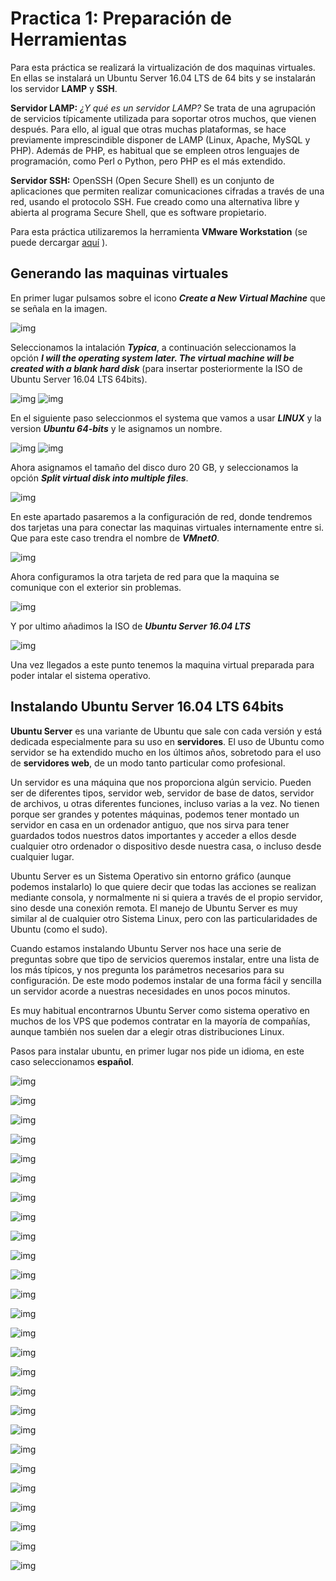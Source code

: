# Practica 1: Preparación de Herramientas

Para esta práctica se realizará la virtualización de dos maquinas virtuales. En ellas se instalará un Ubuntu Server 16.04 LTS de 64 bits y se instalarán los servidor **LAMP** y **SSH**.

**Servidor LAMP:** *¿Y qué es un servidor LAMP?* Se trata de una agrupación de servicios típicamente utilizada para soportar otros muchos, que vienen después. Para ello, al igual que otras muchas plataformas, se hace previamente imprescindible disponer de LAMP (Linux, Apache, MySQL y PHP). Además de PHP, es habitual que se empleen otros lenguajes de programación, como Perl o Python, pero PHP es el más extendido.

**Servidor SSH:** OpenSSH (Open Secure Shell) es un conjunto de aplicaciones que permiten realizar comunicaciones cifradas a través de una red, usando el protocolo SSH. Fue creado como una alternativa libre y abierta al programa Secure Shell, que es software propietario.

Para esta práctica utilizaremos la herramienta **VMware Workstation** (se puede dercargar [aquí](https://www.vmware.com/es.html) ).

## Generando las maquinas virtuales

En primer lugar pulsamos sobre el icono ***Create a New Virtual Machine*** que se señala en la imagen.

![img](https://github.com/McMayXIII/Servidores-Web-Altas-Prestaciones/blob/master/Pracctica%201/image/img01.png)

Seleccionamos la intalación ***Typica***, a continuación seleccionamos la opción ***I will the operating system later. The virtual machine will be created with a blank hard disk*** (para insertar posteriormente la ISO de Ubuntu Server 16.04 LTS 64bits).

 ![img](https://github.com/McMayXIII/Servidores-Web-Altas-Prestaciones/blob/master/Pracctica%201/image/img02.png) ![img](https://github.com/McMayXIII/Servidores-Web-Altas-Prestaciones/blob/master/Pracctica%201/image/img03.png)

En el siguiente paso seleccionmos el systema que vamos a usar ***LINUX*** y la version ***Ubuntu 64-bits*** y le asignamos un nombre.

 ![img](https://github.com/McMayXIII/Servidores-Web-Altas-Prestaciones/blob/master/Pracctica%201/image/img04.png) ![img](https://github.com/McMayXIII/Servidores-Web-Altas-Prestaciones/blob/master/Pracctica%201/image/img05.png)

Ahora asignamos el tamaño del disco duro 20 GB, y seleccionamos la opción ***Split virtual disk into multiple files***.

![img](https://github.com/McMayXIII/Servidores-Web-Altas-Prestaciones/blob/master/Pracctica%201/image/img06.png)

En este apartado pasaremos a la configuración de red, donde tendremos dos tarjetas una para conectar las maquinas virtuales internamente entre si. Que para este caso trendra el nombre de ***VMnet0***.

![img](https://github.com/McMayXIII/Servidores-Web-Altas-Prestaciones/blob/master/Pracctica%201/image/img07.png)

Ahora configuramos la otra tarjeta de red para que la maquina se comunique con el exterior sin problemas.

![img](https://github.com/McMayXIII/Servidores-Web-Altas-Prestaciones/blob/master/Pracctica%201/image/img08.png)

Y por ultimo añadimos la ISO de ***Ubuntu Server 16.04 LTS***

![img](https://github.com/McMayXIII/Servidores-Web-Altas-Prestaciones/blob/master/Pracctica%201/image/img09.png)

Una vez llegados a este punto tenemos la maquina virtual preparada para poder intalar el sistema operativo.

## Instalando Ubuntu Server 16.04 LTS 64bits

**Ubuntu Server** es una variante de Ubuntu que sale con cada versión y está dedicada especialmente para su uso en **servidores**. El uso de Ubuntu como servidor se ha extendido mucho en los últimos años, sobretodo para el uso de **servidores web**, de un modo tanto particular como profesional.

Un servidor es una máquina que nos proporciona algún servicio. Pueden ser de diferentes tipos, servidor web, servidor de base de datos, servidor de archivos, u otras diferentes funciones, incluso varias a la vez. No tienen porque ser grandes y potentes máquinas, podemos tener montado un servidor en casa en un ordenador antiguo, que nos sirva para tener guardados todos nuestros datos importantes y acceder a ellos desde cualquier otro ordenador o dispositivo desde nuestra casa, o incluso desde cualquier lugar.

Ubuntu Server es un Sistema Operativo sin entorno gráfico (aunque podemos instalarlo) lo que quiere decir que todas las acciones se realizan mediante consola, y normalmente ni si quiera a través de el propio servidor, sino desde una conexión remota. El manejo de Ubuntu Server es muy similar al de cualquier otro Sistema Linux, pero con las particularidades de Ubuntu (como el sudo).

Cuando estamos instalando Ubuntu Server nos hace una serie de preguntas sobre que tipo de servicios queremos instalar, entre una lista de los más típicos, y nos pregunta los parámetros necesarios para su configuración. De este modo podemos instalar de una forma fácil y sencilla un servidor acorde a nuestras necesidades en unos pocos minutos.

Es muy habitual encontrarnos Ubuntu Server como sistema operativo en muchos de los VPS que podemos contratar en la mayoría de compañías, aunque también nos suelen dar a elegir otras distribuciones Linux.

Pasos para instalar ubuntu, en primer lugar nos pide un idioma, en este caso seleccionamos **español**.

![img](https://github.com/McMayXIII/Servidores-Web-Altas-Prestaciones/blob/master/Pracctica%201/image/img10.png)

![img](https://github.com/McMayXIII/Servidores-Web-Altas-Prestaciones/blob/master/Pracctica%201/image/img11.png)

![img](https://github.com/McMayXIII/Servidores-Web-Altas-Prestaciones/blob/master/Pracctica%201/image/img12.png)

![img](https://github.com/McMayXIII/Servidores-Web-Altas-Prestaciones/blob/master/Pracctica%201/image/img13.png)

![img](https://github.com/McMayXIII/Servidores-Web-Altas-Prestaciones/blob/master/Pracctica%201/image/img14.png)

![img](https://github.com/McMayXIII/Servidores-Web-Altas-Prestaciones/blob/master/Pracctica%201/image/img15.png)

![img](https://github.com/McMayXIII/Servidores-Web-Altas-Prestaciones/blob/master/Pracctica%201/image/img16.png)

![img](https://github.com/McMayXIII/Servidores-Web-Altas-Prestaciones/blob/master/Pracctica%201/image/img17.png)

![img](https://github.com/McMayXIII/Servidores-Web-Altas-Prestaciones/blob/master/Pracctica%201/image/img18.png)

![img](https://github.com/McMayXIII/Servidores-Web-Altas-Prestaciones/blob/master/Pracctica%201/image/img19.png)

![img](https://github.com/McMayXIII/Servidores-Web-Altas-Prestaciones/blob/master/Pracctica%201/image/img20.png)

![img](https://github.com/McMayXIII/Servidores-Web-Altas-Prestaciones/blob/master/Pracctica%201/image/img21.png)

![img](https://github.com/McMayXIII/Servidores-Web-Altas-Prestaciones/blob/master/Pracctica%201/image/img22.png)

![img](https://github.com/McMayXIII/Servidores-Web-Altas-Prestaciones/blob/master/Pracctica%201/image/img23.png)

![img](https://github.com/McMayXIII/Servidores-Web-Altas-Prestaciones/blob/master/Pracctica%201/image/img24.png)

![img](https://github.com/McMayXIII/Servidores-Web-Altas-Prestaciones/blob/master/Pracctica%201/image/img25.png)

![img](https://github.com/McMayXIII/Servidores-Web-Altas-Prestaciones/blob/master/Pracctica%201/image/img26.png)

![img](https://github.com/McMayXIII/Servidores-Web-Altas-Prestaciones/blob/master/Pracctica%201/image/img27.png)

![img](https://github.com/McMayXIII/Servidores-Web-Altas-Prestaciones/blob/master/Pracctica%201/image/img28.png)

![img](https://github.com/McMayXIII/Servidores-Web-Altas-Prestaciones/blob/master/Pracctica%201/image/img29.png)

![img](https://github.com/McMayXIII/Servidores-Web-Altas-Prestaciones/blob/master/Pracctica%201/image/img30.png)

![img](https://github.com/McMayXIII/Servidores-Web-Altas-Prestaciones/blob/master/Pracctica%201/image/img31.png)

![img](https://github.com/McMayXIII/Servidores-Web-Altas-Prestaciones/blob/master/Pracctica%201/image/img32.png)

![img](https://github.com/McMayXIII/Servidores-Web-Altas-Prestaciones/blob/master/Pracctica%201/image/img33.png)

![img](https://github.com/McMayXIII/Servidores-Web-Altas-Prestaciones/blob/master/Pracctica%201/image/img34.png)

![img](https://github.com/McMayXIII/Servidores-Web-Altas-Prestaciones/blob/master/Pracctica%201/image/img35.png)
